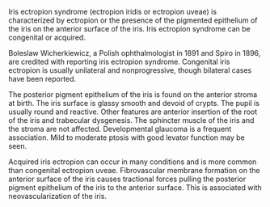Iris ectropion syndrome (ectropion iridis or ectropion uveae) is characterized by ectropion or the presence of the pigmented epithelium of the iris on the anterior surface of the iris. Iris ectropion syndrome can be congenital or acquired.

Boleslaw Wicherkiewicz, a Polish ophthalmologist in 1891 and Spiro in 1896, are credited with reporting iris ectropion syndrome. Congenital iris ectropion is usually unilateral and nonprogressive, though bilateral cases have been reported.

The posterior pigment epithelium of the iris is found on the anterior stroma at birth. The iris surface is glassy smooth and devoid of crypts. The pupil is usually round and reactive. Other features are anterior insertion of the root of the iris and trabecular dysgenesis. The sphincter muscle of the iris and the stroma are not affected. Developmental glaucoma is a frequent association. Mild to moderate ptosis with good levator function may be seen.

Acquired iris ectropion can occur in many conditions and is more common than congenital ectropion uveae. Fibrovascular membrane formation on the anterior surface of the iris causes tractional forces pulling the posterior pigment epithelium of the iris to the anterior surface. This is associated with neovascularization of the iris.